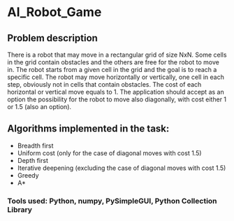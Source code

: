# AI_Robot_Game

## Problem description
There is a robot that may move in a rectangular grid of size NxN. Some cells in the grid contain obstacles and the others are free for the robot to move in. The robot starts from a given cell in the grid and the goal is to reach a specific cell. The robot may move horizontally or vertically, one cell in each step, obviously not in cells that contain obstacles. The cost of each horizontal or vertical move equals to 1. The application should accept as an option the possibility for the robot to move also diagonally, with cost either 1 or 1.5 (also an option). 

## Algorithms implemented in the task:
- Breadth first
- Uniform cost (only for the case of diagonal moves with cost 1.5)
- Depth first
- Iterative deepening (excluding the case of diagonal moves with cost 1.5)
- Greedy
- A*

### Tools used: Python, numpy, PySimpleGUI, Python Collection Library
